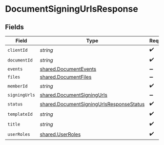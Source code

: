 # DocumentSigningUrlsResponse


## Fields

| Field                                                                                                       | Type                                                                                                        | Required                                                                                                    | Description                                                                                                 |
| ----------------------------------------------------------------------------------------------------------- | ----------------------------------------------------------------------------------------------------------- | ----------------------------------------------------------------------------------------------------------- | ----------------------------------------------------------------------------------------------------------- |
| `clientId`                                                                                                  | *string*                                                                                                    | :heavy_check_mark:                                                                                          | N/A                                                                                                         |
| `documentId`                                                                                                | *string*                                                                                                    | :heavy_check_mark:                                                                                          | N/A                                                                                                         |
| `events`                                                                                                    | [shared.DocumentEvents](../../../sdk/models/shared/documentevents.md)                                       | :heavy_minus_sign:                                                                                          | N/A                                                                                                         |
| `files`                                                                                                     | [shared.DocumentFiles](../../../sdk/models/shared/documentfiles.md)                                         | :heavy_minus_sign:                                                                                          | N/A                                                                                                         |
| `memberId`                                                                                                  | *string*                                                                                                    | :heavy_check_mark:                                                                                          | N/A                                                                                                         |
| `signingUrls`                                                                                               | [shared.DocumentSigningUrls](../../../sdk/models/shared/documentsigningurls.md)                             | :heavy_minus_sign:                                                                                          | N/A                                                                                                         |
| `status`                                                                                                    | [shared.DocumentSigningUrlsResponseStatus](../../../sdk/models/shared/documentsigningurlsresponsestatus.md) | :heavy_check_mark:                                                                                          | N/A                                                                                                         |
| `templateId`                                                                                                | *string*                                                                                                    | :heavy_check_mark:                                                                                          | N/A                                                                                                         |
| `title`                                                                                                     | *string*                                                                                                    | :heavy_check_mark:                                                                                          | N/A                                                                                                         |
| `userRoles`                                                                                                 | [shared.UserRoles](../../../sdk/models/shared/userroles.md)                                                 | :heavy_check_mark:                                                                                          | N/A                                                                                                         |